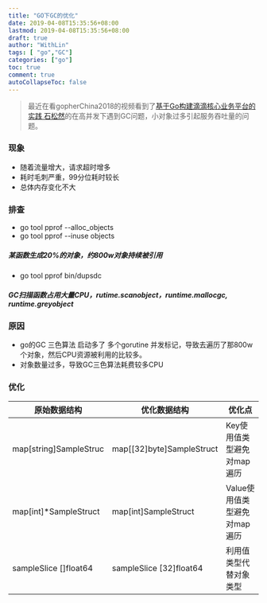 ```yaml
---
title: "GO下GC的优化"
date: 2019-04-08T15:35:56+08:00
lastmod: 2019-04-08T15:35:56+08:00
draft: true
author: "WithLin"
tags: [ "go","GC"]
categories: ["go"]
toc: true
comment: true
autoCollapseToc: false
---
```


> 最近在看gopherChina2018的视频看到了[基于Go构建滴滴核心业务平台的实践 石松然](https://www.youtube.com/watch?v=w-mm9Oeny5o&list=PLx_Mc4dJcQbl3VCLLQFo-FrF_U4UN1s7b)的在高并发下遇到GC问题，小对象过多引起服务吞吐量的问题。

### 现象

* 随着流量增大，请求超时增多
* 耗时毛刺严重，99分位耗时较长
* 总体内存变化不大


### 排查

* go tool pprof --alloc_objects
* go tool pprof --inuse objects       

##### 某函数生成20%的对象，约800w对象持续被引用


* go tool pprof bin/dupsdc
##### GC扫描函数占用大量CPU，rutime.scanobject，runtime.mallocgc, runtime.greyobject


### 原因

* go的GC 三色算法 启动多了 多个gorutine 并发标记，导致去遍历了那800w个对象，然后CPU资源被利用的比较多。
* 对象数量过多，导致GC三色算法耗费较多CPU

### 优化

原始数据结构    | 优化数据结构     | 优化点
--------|---------|---------
map[string]SampleStruc     | map[[32]byte]SampleStruct      | Key使用值类型避免对map遍历
map[int]*SampleStruct   | map[int]SampleStruct      |   Value使用值类型避免对map遍历
sampleSlice []float64   | sampleSlice [32]float64      |  利用值类型代替对象类型

